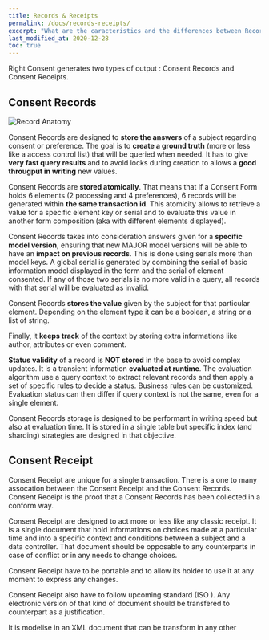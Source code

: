 ```yaml
---
title: Records & Receipts
permalink: /docs/records-receipts/
excerpt: "What are the caracteristics and the differences between Records and Receipts"
last_modified_at: 2020-12-28
toc: true
---
```


Right Consent generates two types of output : Consent Records and Consent Receipts.

## Consent Records

![Record Anatomy](/right-consents/assets/images/record-anatomy.png)

Consent Records are designed to **store the answers** of a subject regarding consent or preference. The goal is to **create a ground truth** (more or less like a access control list) that will be queried when needed. It has to give **very fast query results** and to avoid locks during creation to allows a **good througput in writing** new values.

Consent Records are **stored atomically**. That means that if a Consent Form holds 6 elements (2 processing and 4 preferences), 6 records will be generated within **the same transaction id**. This atomicity allows to retrieve a value for a specific element key or serial and to evaluate this value in another form composition (aka with different elements displayed).

Consent Records takes into consideration answers given for a **specific model version**, ensuring that new MAJOR model versions will be able to have an **impact on previous records**. This is done using serials more than model keys. A global serial is generated by combining the serial of basic information model displayed in the form and the serial of element consented. If any of those two serials is no more valid in a query, all records with that serial will be evaluated as invalid.

Consent Records **stores the value** given by the subject for that particular element. Depending on the element type it can be a boolean, a string or a list of string.

Finally, it **keeps track** of the context by storing extra informations like author, attributes or even comment.

**Status validity** of a record is **NOT stored** in the base to avoid complex updates. It is a transient information **evaluated at runtime**. The evaluation algorithm use a query context to extract relevant records and then apply a set of specific rules to decide a status. Business rules can be customized. Evaluation status can then differ if query context is not the same, even for a single element.

Consent Records storage is designed to be performant in writing speed but also at evaluation time. It is stored in a single table but specific index (and sharding) strategies are designed in that objective.

## Consent Receipt

Consent Receipt are unique for a single transaction. There is a one to many assocation between the Consent Receipt and the Consent Records. Consent Receipt is the proof that a Consent Records has been collected in a conform way.

Consent Receipt are designed to act more or less like any classic receipt. It is a single document that hold informations on choices made at a particular time and into a specific context and conditions between a subject and a data controller. That document should be opposable to any counterparts in case of conflict or in any needs to change choices.

Consent Receipt have to be portable and to allow its holder to use it at any moment to express any changes.

Consent Receipt also have to follow upcoming standard (ISO ). Any electronic version of that kind of document should be transfered to counterpart as a justification.

It is modelise in an XML document that can be transform in any other 

